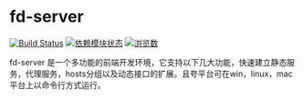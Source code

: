 # fd-server
[![Build Status](https://travis-ci.org/liuxiaoyue/express_fdserver.png?branch=master)](https://travis-ci.org/liuxiaoyue/express_fdserver) [![依赖模块状态](https://david-dm.org/liuxiaoyue/express_fdserver.png)](http://david-dm.org/liuxiaoyue/express_fdserver)
[![浏览数](https://sourcegraph.com/api/repos/github.com/liuxiaoyue/express_fdserver/counters/views.png?no-count)](https://sourcegraph.com/github.com/liuxiaoyue/express_fdserver)


fd-server 是一个多功能的前端开发环境，它支持以下几大功能，快速建立静态服务，代理服务，hosts分组以及动态接口的扩展。且夸平台可在win，linux，mac平台上以命令行方式运行。

